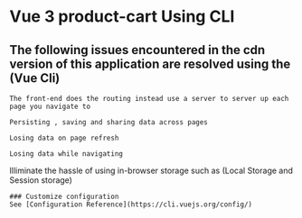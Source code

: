 # Vue 3 product-cart Using  CLI

## The following issues encountered in the cdn version of this application are resolved using the (Vue Cli)
```
The front-end does the routing instead use a server to server up each page you navigate to
```
```
Persisting , saving and sharing data across pages
```
```
Losing data on page refresh
```
```
Losing data while navigating 
```
Illiminate the hassle of using in-browser storage such as (Local Storage and Session storage)
```
### Customize configuration
See [Configuration Reference](https://cli.vuejs.org/config/)
